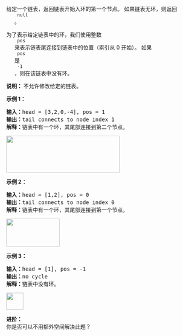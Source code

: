 <html>
 <body>
  <p>
   给定一个链表，返回链表开始入环的第一个节点。 如果链表无环，则返回
   <code>
    null
   </code>
   。
  </p>
  <p>
   为了表示给定链表中的环，我们使用整数
   <code>
    pos
   </code>
   来表示链表尾连接到链表中的位置（索引从 0 开始）。 如果
   <code>
    pos
   </code>
   是
   <code>
    -1
   </code>
   ，则在该链表中没有环。
  </p>
  <p>
   <strong>
    说明：
   </strong>
   不允许修改给定的链表。
  </p>
  <p>
  </p>
  <p>
   <strong>
    示例 1：
   </strong>
  </p>
  <pre><strong>输入：</strong>head = [3,2,0,-4], pos = 1
<strong>输出：</strong>tail connects to node index 1
<strong>解释：</strong>链表中有一个环，其尾部连接到第二个节点。
</pre>
  <p>
   <img alt="" src="https://assets.leetcode-cn.com/aliyun-lc-upload/uploads/2018/12/07/circularlinkedlist.png" style="height: 97px; width: 300px;"/>
  </p>
  <p>
   <strong>
    示例 2：
   </strong>
  </p>
  <pre><strong>输入：</strong>head = [1,2], pos = 0
<strong>输出：</strong>tail connects to node index 0
<strong>解释：</strong>链表中有一个环，其尾部连接到第一个节点。
</pre>
  <p>
   <img alt="" src="https://assets.leetcode-cn.com/aliyun-lc-upload/uploads/2018/12/07/circularlinkedlist_test2.png" style="height: 74px; width: 141px;"/>
  </p>
  <p>
   <strong>
    示例 3：
   </strong>
  </p>
  <pre><strong>输入：</strong>head = [1], pos = -1
<strong>输出：</strong>no cycle
<strong>解释：</strong>链表中没有环。
</pre>
  <p>
   <img alt="" src="https://assets.leetcode-cn.com/aliyun-lc-upload/uploads/2018/12/07/circularlinkedlist_test3.png" style="height: 45px; width: 45px;"/>
  </p>
  <p>
  </p>
  <p>
   <strong>
    进阶：
   </strong>
   <br/>
   你是否可以不用额外空间解决此题？
  </p>
 </body>
</html>